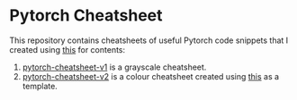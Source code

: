 # Pytorch Cheatsheet

This repository contains cheatsheets of useful Pytorch code snippets that I created using 
[this](https://pytorch.org/tutorials/beginner/ptcheat.html) for contents:

1. [pytorch-cheatsheet-v1](https://github.com/Shivanshu-Gupta/pytorch-cheatsheet/blob/master/pytorch-cheatsheet-v1.pdf) is a grayscale cheatsheet.
2. [pytorch-cheatsheet-v2](https://github.com/Shivanshu-Gupta/pytorch-cheatsheet/blob/master/pytorch-cheatsheet-v2.pdf) is a colour cheatsheet created using [this](https://www.overleaf.com/latex/templates/colourful-cheatsheet-template/qdsshbjktndd) as a template.
